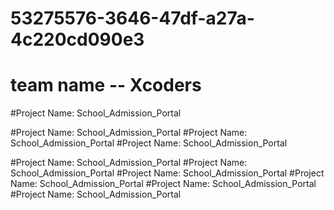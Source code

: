 # 53275576-3646-47df-a27a-4c220cd090e3

# team name -- Xcoders


#Project Name: School_Admission_Portal

#Project Name: School_Admission_Portal
#Project Name: School_Admission_Portal
#Project Name: School_Admission_Portal

#Project Name: School_Admission_Portal
#Project Name: School_Admission_Portal
#Project Name: School_Admission_Portal
#Project Name: School_Admission_Portal
#Project Name: School_Admission_Portal
#Project Name: School_Admission_Portal
